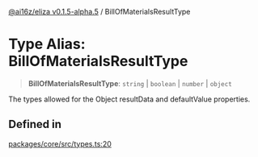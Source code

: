 [@ai16z/eliza v0.1.5-alpha.5](../index.md) / BillOfMaterialsResultType

# Type Alias: BillOfMaterialsResultType

> **BillOfMaterialsResultType**: `string` \| `boolean` \| `number` \| `object`

The types allowed for the Object resultData and defaultValue properties.

## Defined in

[packages/core/src/types.ts:20](https://github.com/roschler/eliza/blob/main/packages/core/src/types.ts#L20)

